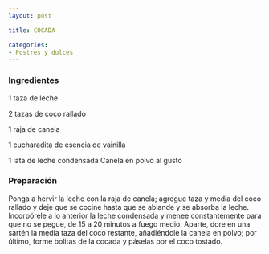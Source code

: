 ```yaml
---
layout: post

title: COCADA

categories:
- Postres y dulces
---
```

<h3>Ingredientes</h3>
1 taza de leche

2 tazas de coco rallado

1 raja de canela

1 cucharadita de esencia de vainilla

1 lata de leche condensada Canela en polvo al gusto

<h3>Preparación</h3>
Ponga a hervir la leche con la raja de canela; agregue taza y media del coco rallado y deje que se cocine hasta que se ablande y se absorba la leche. Incorpórele a lo anterior la leche condensada y menee constantemente para que no se pegue, de 15 a 20 minutos a fuego medio. Aparte, dore en una sartén la media taza del coco restante, añadiéndole la canela en polvo; por último, forme bolitas de la cocada y páselas por el coco tostado.